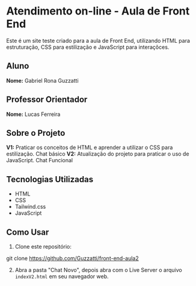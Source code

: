 # Atendimento on-line - Aula de Front End

Este é um site teste criado para a aula de Front End, utilizando HTML para estruturação, CSS para estilização e JavaScript para interaçõces.

## Aluno

**Nome:** Gabriel Rona Guzzatti

## Professor Orientador

**Nome:** Lucas Ferreira

## Sobre o Projeto

**V1:** Praticar os conceitos de HTML e aprender a utilizar o CSS para estilização. Chat básico
**V2:** Atualização do projeto para praticar o uso de JavaScript. Chat Funcional

## Tecnologias Utilizadas

- HTML
- CSS
- Tailwind.css
- JavaScript

## Como Usar

1. Clone este repositório:

git clone https://github.com/Guzzatti/front-end-aula2


2. Abra a pasta "Chat Novo", depois abra com o Live Server o arquivo `indexV2.html` em seu navegador web.